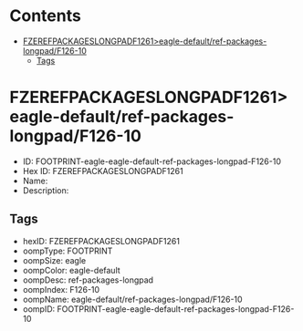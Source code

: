 



Contents
========

* [FZEREFPACKAGESLONGPADF1261>eagle-default/ref-packages-longpad/F126-10](#fzerefpackageslongpadf1261eagle-defaultref-packages-longpadf126-10)
	* [Tags](#tags)

# FZEREFPACKAGESLONGPADF1261>eagle-default/ref-packages-longpad/F126-10

- ID: FOOTPRINT-eagle-eagle-default-ref-packages-longpad-F126-10
- Hex ID: FZEREFPACKAGESLONGPADF1261
- Name: 
- Description: 

## Tags

- hexID: FZEREFPACKAGESLONGPADF1261
- oompType: FOOTPRINT
- oompSize: eagle
- oompColor: eagle-default
- oompDesc: ref-packages-longpad
- oompIndex: F126-10
- oompName: eagle-default/ref-packages-longpad/F126-10
- oompID: FOOTPRINT-eagle-eagle-default-ref-packages-longpad-F126-10
